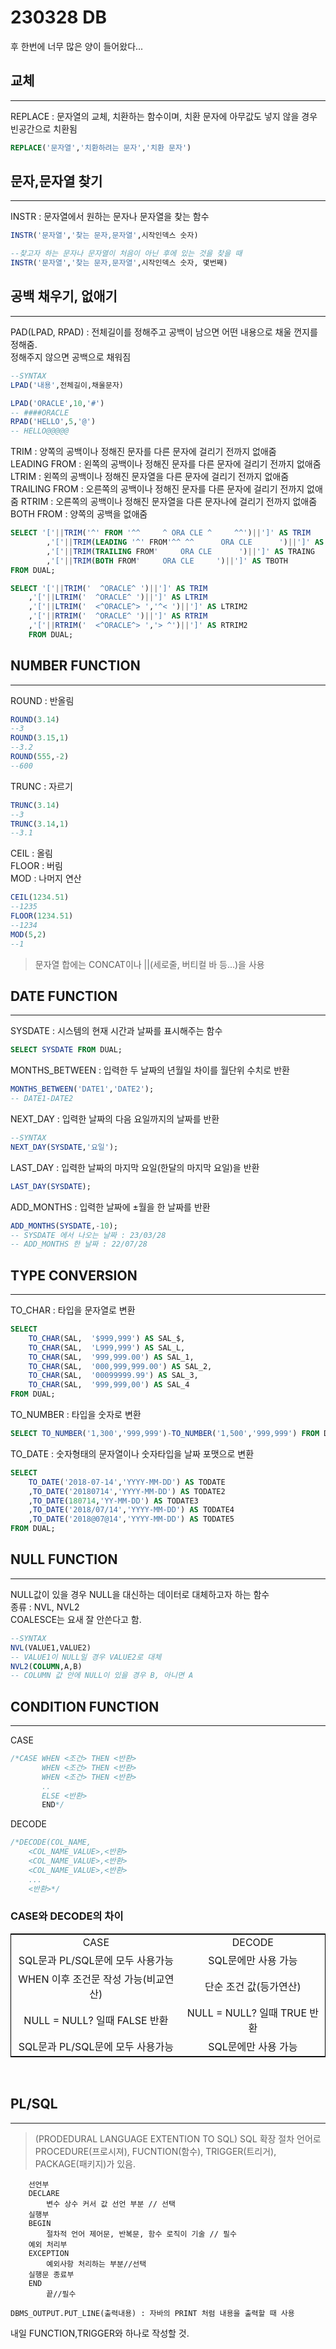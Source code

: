 # 230328 DB
후 한번에 너무 많은 양이 들어왔다...
## 교체
---
REPLACE : 문자열의 교체, 치환하는 함수이며, 치환 문자에 아무값도 넣지 않을 경우 빈공간으로 치환됨
```SQL
REPLACE('문자열','치환하려는 문자','치환 문자')
```
## 문자,문자열 찾기
---
INSTR : 문자열에서 원하는 문자나 문자열을 찾는 함수
```SQL
INSTR('문자열','찾는 문자,문자열',시작인덱스 숫자)

--찾고자 하는 문자나 문자열이 처음이 아닌 후에 있는 것을 찾을 때
INSTR('문자열','찾는 문자,문자열',시작인덱스 숫자, 몇번째)
```

## 공백 채우기, 없애기
---
PAD(LPAD, RPAD) : 전체길이를 정해주고 공백이 남으면 어떤 내용으로 채울 껀지를 정해줌.   
정해주지 않으면 공백으로 채워짐
```SQL
--SYNTAX
LPAD('내용',전체길이,채울문자)

LPAD('ORACLE',10,'#')
-- ####ORACLE
RPAD('HELLO',5,'@')
-- HELLO@@@@@
```

TRIM : 양쪽의 공백이나 정해진 문자를 다른 문자에 걸리기 전까지 없애줌  
LEADING FROM : 왼쪽의 공백이나 정해진 문자를 다른 문자에 걸리기 전까지 없애줌  
LTRIM : 왼쪽의 공백이나 정해진 문자열을 다른 문자에 걸리기 전까지 없애줌  
TRAILING FROM : 오른쪽의 공백이나 정해진 문자를 다른 문자에 걸리기 전까지 없애줌
RTRIM : 오른쪽의 공백이나 정해진 문자열을 다른 문자나에 걸리기 전까지 없애줌  
BOTH FROM : 양쪽의 공백을 없애줌
```SQL
SELECT '['||TRIM('^' FROM '^^     ^ ORA CLE ^     ^^')||']' AS TRIM
        ,'['||TRIM(LEADING '^' FROM'^^ ^^      ORA CLE      ')||']' AS TLEAD
        ,'['||TRIM(TRAILING FROM'     ORA CLE      ')||']' AS TRAING
        ,'['||TRIM(BOTH FROM'     ORA CLE     ')||']' AS TBOTH
FROM DUAL;

SELECT '['||TRIM('  ^ORACLE^ ')||']' AS TRIM
    ,'['||LTRIM('  ^ORACLE^ ')||']' AS LTRIM
    ,'['||LTRIM('  <^ORACLE^> ','^< ')||']' AS LTRIM2
    ,'['||RTRIM('  ^ORACLE^ ')||']' AS RTRIM
    ,'['||RTRIM('  <^ORACLE^> ','> ^')||']' AS RTRIM2
    FROM DUAL;
```


## NUMBER FUNCTION
---
ROUND : 반올림  
```SQL
ROUND(3.14)
--3
ROUND(3.15,1)
--3.2
ROUND(555,-2)
--600
```
TRUNC : 자르기  
```SQL
TRUNC(3.14)
--3
TRUNC(3.14,1)
--3.1
```
CEIL : 올림  
FLOOR : 버림  
MOD : 나머지 연산
```SQL
CEIL(1234.51)
--1235
FLOOR(1234.51)
--1234
MOD(5,2)
--1
```

> 문자열 합에는 CONCAT이나 ||(세로줄, 버티컬 바 등...)을 사용

## DATE FUNCTION
---
SYSDATE : 시스템의 현재 시간과 날짜를 표시해주는 함수  
```SQL
SELECT SYSDATE FROM DUAL;
```
MONTHS_BETWEEN : 입력한 두 날짜의 년월일 차이를 월단위 수치로 반환
```SQL
MONTHS_BETWEEN('DATE1','DATE2');
-- DATE1-DATE2
```
NEXT_DAY : 입력한 날짜의 다음 요일까지의 날짜를 반환  
```SQL
--SYNTAX
NEXT_DAY(SYSDATE,'요일');
```
LAST_DAY : 입력한 날짜의 마지막 요일(한달의 마지막 요일)을 반환  
```SQL
LAST_DAY(SYSDATE);
```
ADD_MONTHS : 입력한 날짜에 ±월을 한 날짜를 반환
```SQL
ADD_MONTHS(SYSDATE,-10);
-- SYSDATE 에서 나오는 날짜 : 23/03/28
-- ADD_MONTHS 한 날짜 : 22/07/28
```
## TYPE CONVERSION
---
TO_CHAR : 타입을 문자열로 변환  
```SQL
SELECT
    TO_CHAR(SAL,  '$999,999') AS SAL_$,
    TO_CHAR(SAL,  'L999,999') AS SAL_L,
    TO_CHAR(SAL,  '999,999.00') AS SAL_1,
    TO_CHAR(SAL,  '000,999,999.00') AS SAL_2,
    TO_CHAR(SAL,  '00099999.99') AS SAL_3,
    TO_CHAR(SAL,  '999,999,00') AS SAL_4
FROM DUAL;
```
TO_NUMBER : 타입을 숫자로 변환  
```SQL
SELECT TO_NUMBER('1,300','999,999')-TO_NUMBER('1,500','999,999') FROM DUAL;
```
TO_DATE : 숫자형태의 문자열이나 숫자타입을 날짜 포맷으로 변환
```SQL
SELECT 
    TO_DATE('2018-07-14','YYYY-MM-DD') AS TODATE 
    ,TO_DATE('20180714','YYYY-MM-DD') AS TODATE2
    ,TO_DATE(180714,'YY-MM-DD') AS TODATE3
    ,TO_DATE('2018/07/14','YYYY-MM-DD') AS TODATE4
    ,TO_DATE('2018@07@14','YYYY-MM-DD') AS TODATE5
FROM DUAL;
```
## NULL FUNCTION
---
NULL값이 있을 경우 NULL을 대신하는 데이터로 대체하고자 하는 함수  
종류 : NVL, NVL2  
COALESCE는 요새 잘 안쓴다고 함.
```SQL
--SYNTAX
NVL(VALUE1,VALUE2)
-- VALUE1이 NULL일 경우 VALUE2로 대체
NVL2(COLUMN,A,B)
-- COLUMN 값 안에 NULL이 있을 경우 B, 아니면 A
```

## CONDITION FUNCTION
---
CASE
```SQL
/*CASE WHEN <조건> THEN <반환>
       WHEN <조건> THEN <반환>
       WHEN <조건> THEN <반환>
       ..
       ELSE <반환>
       END*/
```
DECODE
```SQL
/*DECODE(COL_NAME,
    <COL_NAME_VALUE>,<반환>
    <COL_NAME_VALUE>,<반환>
    <COL_NAME_VALUE>,<반환>
    ...
    <반환>*/
```
### CASE와 DECODE의 차이  
<table style='border:1px solid black; text-align:center;'>
    <tr>
    <td>CASE</td>
    <td>DECODE</td>
    </tr>
    <tr>
    <td>SQL문과 PL/SQL문에 모두 사용가능</td>
    <td>SQL문에만 사용 가능</td>
    </tr>
        <tr>
    <td>WHEN 이후 조건문 작성 가능(비교연산)</td>
    <td>단순 조건 값(등가연산)</td>
    </tr>
        <tr>
    <td>NULL = NULL? 일때 FALSE 반환 </td>
    <td>NULL = NULL? 일때 TRUE 반환</td>
    </tr>
        <tr>
    <td>SQL문과 PL/SQL문에 모두 사용가능</td>
    <td>SQL문에만 사용 가능</td>
    </tr>
</table>

<BR>

## PL/SQL
---
> (PRODEDURAL LANGUAGE EXTENTION TO SQL) SQL 확장 절차 언어로 PROCEDURE(프로시져), FUCNTION(함수), TRIGGER(트리거), PACKAGE(패키지)가 있음.

```
    선언부
    DECLARE
        변수 상수 커서 값 선언 부분 // 선택
    실행부
    BEGIN
        절차적 언어 제어문, 반복문, 함수 로직이 기술 // 필수
    예외 처리부
    EXCEPTION
        예외사항 처리하는 부분//선택
    실행문 종료부
    END
        끝//필수
```
    DBMS_OUTPUT.PUT_LINE(출력내용) : 자바의 PRINT 처럼 내용을 출력할 때 사용
    
내일 FUNCTION,TRIGGER와 하나로 작성할 것.